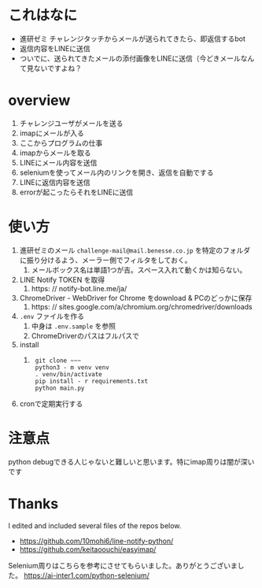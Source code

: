 # これはなに
- 進研ゼミ チャレンジタッチからメールが送られてきたら、即返信するbot
- 返信内容をLINEに送信
- ついでに、送られてきたメールの添付画像をLINEに送信（今どきメールなんて見ないですよね？

# overview
1. チャレンジユーザがメールを送る
1. imapにメールが入る
1. ここからプログラムの仕事
1. imapからメールを取る
1. LINEにメール内容を送信
1. seleniumを使ってメール内のリンクを開き、返信を自動でする
1. LINEに返信内容を送信
1. errorが起こったらそれをLINEに送信

# 使い方
1. 進研ゼミのメール `challenge-mail@mail.benesse.co.jp` を特定のフォルダに振り分けるよう、メーラー側でフィルタをしておく。
    1. メールボックス名は単語1つが吉。スペース入れて動くかは知らない。
1. LINE Notify TOKEN を取得
    1. https: // notify-bot.line.me/ja/
1. ChromeDriver - WebDriver for Chrome をdownload & PCのどっかに保存
    1. https: // sites.google.com/a/chromium.org/chromedriver/downloads
1. `.env` ファイルを作る
    1. 中身は `.env.sample` を参照
    1. ChromeDriverのパスはフルパスで
1. install
    1. ```
        git clone ~~~
        python3 - m venv venv
        . venv/bin/activate
        pip install - r requirements.txt
        python main.py
        ```
1. cronで定期実行する


# 注意点
python debugできる人じゃないと難しいと思います。特にimap周りは闇が深いです

# Thanks
I edited and included several files of the repos below.

- https://github.com/10mohi6/line-notify-python/
- https://github.com/keitaoouchi/easyimap/

Selenium周りはこちらを参考にさせてもらいました。ありがとうございました。
https://ai-inter1.com/python-selenium/
